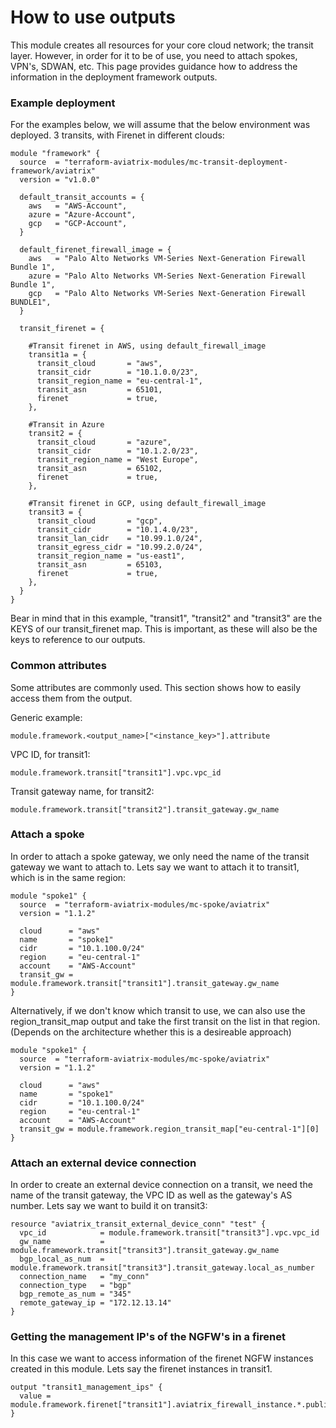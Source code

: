 # How to use outputs
This module creates all resources for your core cloud network; the transit layer. However, in order for it to be of use, you need to attach spokes, VPN's, SDWAN, etc. This page provides guidance how to address the information in the deployment framework outputs.

### Example deployment
For the examples below, we will assume that the below environment was deployed. 3 transits, with Firenet in different clouds:

```
module "framework" {
  source  = "terraform-aviatrix-modules/mc-transit-deployment-framework/aviatrix"
  version = "v1.0.0"

  default_transit_accounts = {
    aws   = "AWS-Account",
    azure = "Azure-Account",
    gcp   = "GCP-Account",
  }

  default_firenet_firewall_image = {
    aws   = "Palo Alto Networks VM-Series Next-Generation Firewall Bundle 1",
    azure = "Palo Alto Networks VM-Series Next-Generation Firewall Bundle 1",
    gcp   = "Palo Alto Networks VM-Series Next-Generation Firewall BUNDLE1",
  }

  transit_firenet = {

    #Transit firenet in AWS, using default_firewall_image
    transit1a = {          
      transit_cloud       = "aws",
      transit_cidr        = "10.1.0.0/23",
      transit_region_name = "eu-central-1",
      transit_asn         = 65101,
      firenet             = true,
    },

    #Transit in Azure
    transit2 = {
      transit_cloud       = "azure",
      transit_cidr        = "10.1.2.0/23",
      transit_region_name = "West Europe",
      transit_asn         = 65102,
      firenet             = true,
    },

    #Transit firenet in GCP, using default_firewall_image
    transit3 = {
      transit_cloud       = "gcp",
      transit_cidr        = "10.1.4.0/23",
      transit_lan_cidr    = "10.99.1.0/24",
      transit_egress_cidr = "10.99.2.0/24",
      transit_region_name = "us-east1",
      transit_asn         = 65103,
      firenet             = true,
    },    
  }
}
```
Bear in mind that in this example, "transit1", "transit2" and "transit3" are the KEYS of our transit_firenet map. This is important, as these will also be the keys to reference to our outputs.

### Common attributes
Some attributes are commonly used. This section shows how to easily access them from the output.

Generic example:
```
module.framework.<output_name>["<instance_key>"].attribute
```

VPC ID, for transit1:
```
module.framework.transit["transit1"].vpc.vpc_id
```

Transit gateway name, for transit2:
```
module.framework.transit["transit2"].transit_gateway.gw_name
```

### Attach a spoke
In order to attach a spoke gateway, we only need the name of the transit gateway we want to attach to. Lets say we want to attach it to transit1, which is in the same region:
```
module "spoke1" {
  source  = "terraform-aviatrix-modules/mc-spoke/aviatrix"
  version = "1.1.2"

  cloud      = "aws"
  name       = "spoke1"
  cidr       = "10.1.100.0/24"
  region     = "eu-central-1"
  account    = "AWS-Account"
  transit_gw = module.framework.transit["transit1"].transit_gateway.gw_name
}
```

Alternatively, if we don't know which transit to use, we can also use the region_transit_map output and take the first transit on the list in that region. (Depends on the architecture whether this is a desireable approach)

```
module "spoke1" {
  source  = "terraform-aviatrix-modules/mc-spoke/aviatrix"
  version = "1.1.2"

  cloud      = "aws"
  name       = "spoke1"
  cidr       = "10.1.100.0/24"
  region     = "eu-central-1"
  account    = "AWS-Account"
  transit_gw = module.framework.region_transit_map["eu-central-1"][0]
}
```

### Attach an external device connection
In order to create an external device connection on a transit, we need the name of the transit gateway, the VPC ID as well as the gateway's AS number. Lets say we want to build it on transit3:

```
resource "aviatrix_transit_external_device_conn" "test" {
  vpc_id            = module.framework.transit["transit3"].vpc.vpc_id
  gw_name           = module.framework.transit["transit3"].transit_gateway.gw_name
  bgp_local_as_num  = module.framework.transit["transit3"].transit_gateway.local_as_number
  connection_name   = "my_conn"
  connection_type   = "bgp"
  bgp_remote_as_num = "345"
  remote_gateway_ip = "172.12.13.14"
}
```

### Getting the management IP's of the NGFW's in a firenet
In this case we want to access information of the firenet NGFW instances created in this module. Lets say the firenet instances in transit1.

```
output "transit1_management_ips" {
  value = module.framework.firenet["transit1"].aviatrix_firewall_instance.*.public_ip
}
```